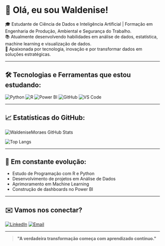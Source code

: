 # 👋 Olá, eu sou Waldenise!

🎓 Estudante de Ciência de Dados e Inteligência Artificial | Formação em Engenharia de Produção, Ambiental e Segurança do Trabalho.  
📚 Atualmente desenvolvendo habilidades em análise de dados, estatística, machine learning e visualização de dados.  
🚀 Apaixonada por tecnologia, inovação e por transformar dados em soluções estratégicas.

---

## 🛠️ Tecnologias e Ferramentas que estou estudando:

![Python](https://img.shields.io/badge/Python-3776AB?style=for-the-badge&logo=python&logoColor=white)
![R](https://img.shields.io/badge/R-276DC3?style=for-the-badge&logo=r&logoColor=white)
![Power BI](https://img.shields.io/badge/Power%20BI-F2C811?style=for-the-badge&logo=powerbi&logoColor=black)
![GitHub](https://img.shields.io/badge/GitHub-181717?style=for-the-badge&logo=github&logoColor=white)
![VS Code](https://img.shields.io/badge/VSCode-007ACC?style=for-the-badge&logo=visualstudiocode&logoColor=white)

---

## 📈 Estatísticas do GitHub:

![WaldeniseMoraes GitHub Stats](https://github-readme-stats.vercel.app/api?username=WaldeniseMoraes&show_icons=true&theme=dracula&hide_title=true)

![Top Langs](https://github-readme-stats.vercel.app/api/top-langs/?username=WaldeniseMoraes&layout=compact&theme=dracula)

---

## 🌱 Em constante evolução:

- Estudo de Programação com R e Python
- Desenvolvimento de projetos em Análise de Dados
- Aprimoramento em Machine Learning
- Construção de dashboards no Power BI

---

## ✉️ Vamos nos conectar?

[![LinkedIn](https://img.shields.io/badge/LinkedIn-0077B5?style=for-the-badge&logo=linkedin&logoColor=white)](https://www.linkedin.com/in/waldenise-moraes/)
[![Email](https://img.shields.io/badge/Email-D14836?style=for-the-badge&logo=gmail&logoColor=white)](mailto:engwaldenise@outlook.com)

---

> **"A verdadeira transformação começa com aprendizado contínuo."**





<!--
**WaldeniseMoraes/waldenisemoraes** is a ✨ _special_ ✨ repository because its `README.md` (this file) appears on your GitHub profile.

Here are some ideas to get you started:

- 🔭 I’m currently working on ...
- 🌱 I’m currently learning ...
- 👯 I’m looking to collaborate on ...
- 🤔 I’m looking for help with ...
- 💬 Ask me about ...
- 📫 How to reach me: ...
- 😄 Pronouns: ...
- ⚡ Fun fact: ...
-->
